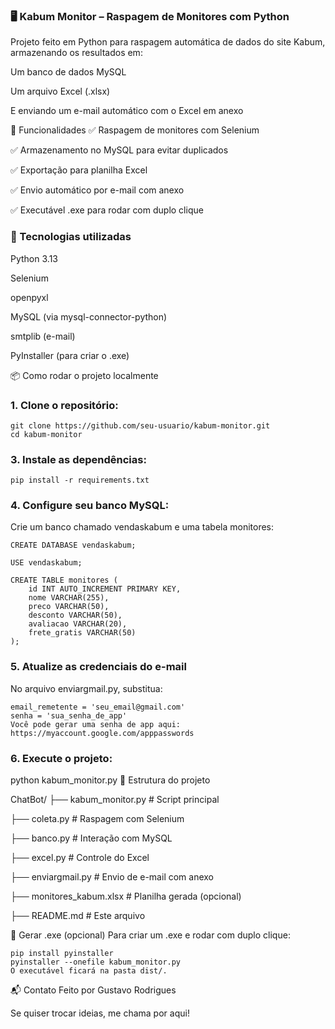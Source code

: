 ### 🖥️ Kabum Monitor – Raspagem de Monitores com Python
Projeto feito em Python para raspagem automática de dados do site Kabum, armazenando os resultados em:

Um banco de dados MySQL

Um arquivo Excel (.xlsx)

E enviando um e-mail automático com o Excel em anexo

📌 Funcionalidades
✅ Raspagem de monitores com Selenium

✅ Armazenamento no MySQL para evitar duplicados

✅ Exportação para planilha Excel

✅ Envio automático por e-mail com anexo

✅ Executável .exe para rodar com duplo clique

### 🧱 Tecnologias utilizadas
Python 3.13

Selenium

openpyxl

MySQL (via mysql-connector-python)

smtplib (e-mail)

PyInstaller (para criar o .exe)


📦 Como rodar o projeto localmente

### 1. Clone o repositório:
```
git clone https://github.com/seu-usuario/kabum-monitor.git
cd kabum-monitor
````

### 3. Instale as dependências:
```
pip install -r requirements.txt
```

### 4. Configure seu banco MySQL:
Crie um banco chamado vendaskabum e uma tabela monitores:
```
CREATE DATABASE vendaskabum;

USE vendaskabum;

CREATE TABLE monitores (
    id INT AUTO_INCREMENT PRIMARY KEY,
    nome VARCHAR(255),
    preco VARCHAR(50),
    desconto VARCHAR(50),
    avaliacao VARCHAR(20),
    frete_gratis VARCHAR(50)
);
```

### 5. Atualize as credenciais do e-mail
No arquivo enviargmail.py, substitua:
```
email_remetente = 'seu_email@gmail.com'
senha = 'sua_senha_de_app'
Você pode gerar uma senha de app aqui: https://myaccount.google.com/apppasswords
```

### 6. Execute o projeto:
python kabum_monitor.py
📁 Estrutura do projeto

ChatBot/
├── kabum_monitor.py         # Script principal

├── coleta.py                # Raspagem com Selenium

├── banco.py                 # Interação com MySQL

├── excel.py                 # Controle do Excel

├── enviargmail.py           # Envio de e-mail com anexo

├── monitores_kabum.xlsx     # Planilha gerada (opcional)

├── README.md                # Este arquivo

🧪 Gerar .exe (opcional)
Para criar um .exe e rodar com duplo clique:
```
pip install pyinstaller
pyinstaller --onefile kabum_monitor.py
O executável ficará na pasta dist/.
```

📬 Contato
Feito por Gustavo Rodrigues

Se quiser trocar ideias, me chama por aqui!

